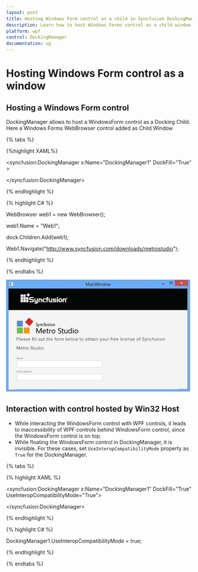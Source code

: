```yaml
---
layout: post
title: Hosting Windows Form control as a child in Syncfusion DockingManager control for WPF
description: Learn how to host Windows Forms control as a child window of DockingManager 
platform: wpf
control: DockingManager
documentation: ug
---
```

# Hosting Windows Form control as a window

## Hosting a Windows Form control

DockingManager allows to host a WindowsForm control as a Docking Child. Here a Windows Forms WebBrowser control added as Child Window

{% tabs %}

{%highlight XAML%}

<syncfusion:DockingManager x:Name="DockingManager1" DockFill="True" >

<WebBrowser Name="Web1" />

</syncfusion:DockingManager> 

{% endhighlight %}

{% highlight C# %}

WebBrowser web1 = new WebBrowser();

web1.Name = "Web1";

dock.Children.Add(web1);

Web1.Navigate("http://www.syncfusion.com/downloads/metrostudio");

{% endhighlight %}

{% endtabs %}

![](HostingWindowsFormcontrolasawindow_images/HostingWindowsFormcontrolasawindow_img1.jpeg)


## Interaction with control hosted by Win32 Host 

* While interacting the  WindowsForm control with WPF controls, it leads to inaccessibility of WPF controls behind WindowsForm control, since the WindowsForm control is on top. 
* While floating the WindowsForm control in DockingManager, it is  invisible. For these cases, set `UseInteropCompatibilityMode` property as `True` for the DockingManager. 

{% tabs %}

{% highlight XAML %}

<syncfusion:DockingManager x:Name="DockingManager1" DockFill="True" UseInteropCompatibilityMode="True">

<WebBrowser Name="Web1" />

</syncfusion:DockingManager>

{% endhighlight %}

{% highlight C# %}

DockingManager1.UseInteropCompatibilityMode = true;

{% endhighlight %}

{% endtabs %}